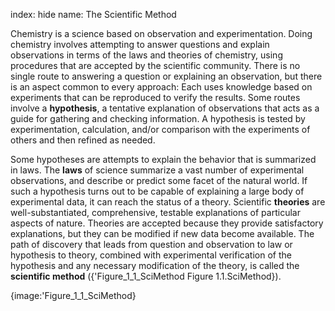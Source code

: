 index: hide
name: The Scientific Method

Chemistry is a science based on observation and experimentation. Doing chemistry involves attempting to answer questions and explain observations in terms of the laws and theories of chemistry, using procedures that are accepted by the scientific community. There is no single route to answering a question or explaining an observation, but there is an aspect common to every approach: Each uses knowledge based on experiments that can be reproduced to verify the results. Some routes involve a  **hypothesis**, a tentative explanation of observations that acts as a guide for gathering and checking information. A hypothesis is tested by experimentation, calculation, and/or comparison with the experiments of others and then refined as needed.

Some hypotheses are attempts to explain the behavior that is summarized in laws. The  **laws** of science summarize a vast number of experimental observations, and describe or predict some facet of the natural world. If such a hypothesis turns out to be capable of explaining a large body of experimental data, it can reach the status of a theory. Scientific  **theories** are well-substantiated, comprehensive, testable explanations of particular aspects of nature. Theories are accepted because they provide satisfactory explanations, but they can be modified if new data become available. The path of discovery that leads from question and observation to law or hypothesis to theory, combined with experimental verification of the hypothesis and any necessary modification of the theory, is called the  **scientific method** ({'Figure_1_1_SciMethod Figure 1.1.SciMethod}).


{image:'Figure_1_1_SciMethod}
        
